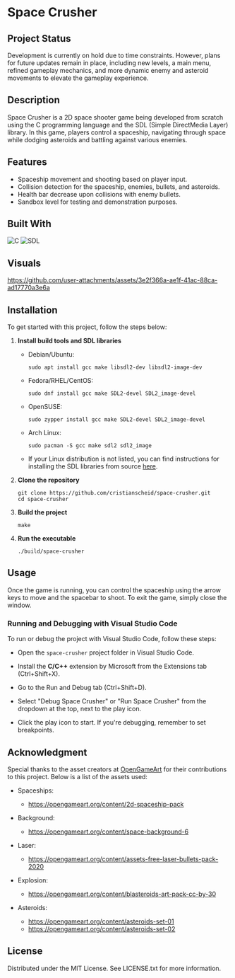 # Space Crusher

## Project Status

Development is currently on hold due to time constraints. However, plans for future updates remain in place, including new levels, a main menu, refined gameplay mechanics, and more dynamic enemy and asteroid movements to elevate the gameplay experience.

## Description

Space Crusher is a 2D space shooter game being developed from scratch using the C programming language and the SDL (Simple DirectMedia Layer) library. In this game, players control a spaceship, navigating through space while dodging asteroids and battling against various enemies.

## Features

- Spaceship movement and shooting based on player input.
- Collision detection for the spaceship, enemies, bullets, and asteroids.
- Health bar decrease upon collisions with enemy bullets.
- Sandbox level for testing and demonstration purposes.

## Built With

![C](https://img.shields.io/badge/C-11-gray?&style=for-the-badge)
![SDL](https://img.shields.io/badge/SDL-2.0-gray?&style=for-the-badge)

## Visuals

https://github.com/user-attachments/assets/3e2f366a-ae1f-41ac-88ca-ad17770a3e6a

## Installation

To get started with this project, follow the steps below:

1. **Install build tools and SDL libraries**

   - Debian/Ubuntu:

     ```
     sudo apt install gcc make libsdl2-dev libsdl2-image-dev
     ```

   - Fedora/RHEL/CentOS:

     ```
     sudo dnf install gcc make SDL2-devel SDL2_image-devel
     ```

   - OpenSUSE:

     ```
     sudo zypper install gcc make SDL2-devel SDL2_image-devel
     ```

   - Arch Linux:

     ```
     sudo pacman -S gcc make sdl2 sdl2_image
     ```

   - If your Linux distribution is not listed, you can find instructions for installing the SDL libraries from source [here](https://lazyfoo.net/tutorials/SDL/01_hello_SDL/linux/index.php).

2. **Clone the repository**

   ```
   git clone https://github.com/cristianscheid/space-crusher.git
   cd space-crusher
   ```

3. **Build the project**

   ```
   make
   ```

4. **Run the executable**

   ```
   ./build/space-crusher
   ```

## Usage

Once the game is running, you can control the spaceship using the arrow keys to move and the spacebar to shoot. To exit the game, simply close the window.

### Running and Debugging with Visual Studio Code

To run or debug the project with Visual Studio Code, follow these steps:

- Open the `space-crusher` project folder in Visual Studio Code.

- Install the **C/C++** extension by Microsoft from the Extensions tab (Ctrl+Shift+X).

- Go to the Run and Debug tab (Ctrl+Shift+D).

- Select "Debug Space Crusher" or "Run Space Crusher" from the dropdown at the top, next to the play icon.

- Click the play icon to start. If you're debugging, remember to set breakpoints.

## Acknowledgment

Special thanks to the asset creators at [OpenGameArt](https://opengameart.org) for their contributions to this project. Below is a list of the assets used:

- Spaceships:

  - https://opengameart.org/content/2d-spaceship-pack

- Background:

  - https://opengameart.org/content/space-background-6

- Laser:

  - https://opengameart.org/content/assets-free-laser-bullets-pack-2020

- Explosion:

  - https://opengameart.org/content/blasteroids-art-pack-cc-by-30

- Asteroids:

  - https://opengameart.org/content/asteroids-set-01
  - https://opengameart.org/content/asteroids-set-02

## License

Distributed under the MIT License. See LICENSE.txt for more information.

